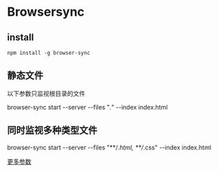 # Browsersync

## install

`npm install -g browser-sync`


## 静态文件

以下参数只监视根目录的文件

browser-sync start --server --files "*.*" --index index.html

## 同时监视多种类型文件

browser-sync start --server --files "**/*.html, **/*.css" --index index.html

[更多参数](https://www.browsersync.io/docs/command-line)

